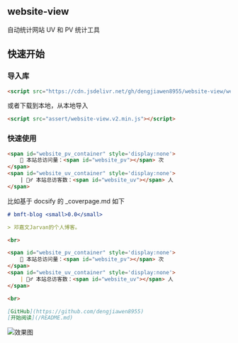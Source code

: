 ## website-view

自动统计网站 UV 和 PV 统计工具

## 快速开始


### 导入库

```html
<script src="https://cdn.jsdelivr.net/gh/dengjiawen8955/website-view/website-view.v2.min.js"></script>
```

或者下载到本地，从本地导入

```html
<script src="assert/website-view.v2.min.js"></script>
```

### 快速使用


```html
<span id="website_pv_container" style='display:none'>
    👀 本站总访问量：<span id="website_pv"></span> 次
</span>
<span id="website_uv_container" style='display:none'>
    | 🚴‍♂️ 本站总访客数：<span id="website_uv"></span> 人
</span>
```

比如基于 docsify 的 _coverpage.md 如下

```markdown
# bmft-blog <small>0.0</small>

> 邓嘉文Jarvan的个人博客。

<br>

<span id="website_pv_container" style='display:none'>
    👀 本站总访问量：<span id="website_pv"></span> 次
</span>
<span id="website_uv_container" style='display:none'>
    | 🚴‍♂️ 本站总访客数：<span id="website_uv"></span> 人
</span>

<br>

[GitHub](https://github.com/dengjiawen8955)
[开始阅读](/README.md)
```


![效果图](https://markdown-1304103443.cos.ap-guangzhou.myqcloud.com/2022-02-0420230306174022.png)
